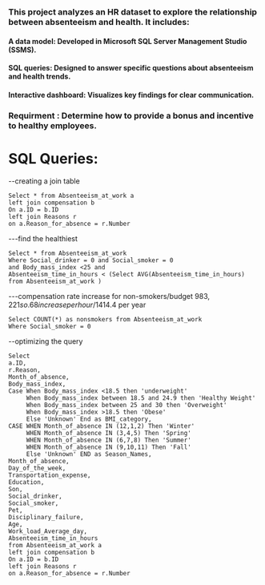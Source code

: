 ### This project analyzes an HR dataset to explore the relationship between absenteeism and health. It includes:

#### A data model: Developed in Microsoft SQL Server Management Studio (SSMS).
#### SQL queries: Designed to answer specific questions about absenteeism and health trends.
#### Interactive dashboard: Visualizes key findings for clear communication.
### Requirment : Determine how to provide a bonus and incentive to healthy employees.

# SQL Queries:
   --creating a join table
```
Select * from Absenteeism_at_work a
left join compensation b
On a.ID = b.ID
left join Reasons r
on a.Reason_for_absence = r.Number
```

---find the healthiest
```
Select * from Absenteeism_at_work 
Where Social_drinker = 0 and Social_smoker = 0 
and Body_mass_index <25 and 
Absenteeism_time_in_hours < (Select AVG(Absenteeism_time_in_hours) from Absenteeism_at_work )
```
---compensation rate increase for non-smokers/budget $983,221 so .68 increase per hour/$1414.4 per year
```
Select COUNT(*) as nonsmokers from Absenteeism_at_work
Where Social_smoker = 0
```

--optimizing the query
```
Select
a.ID,
r.Reason,
Month_of_absence,
Body_mass_index,
Case When Body_mass_index <18.5 then 'underweight'
     When Body_mass_index between 18.5 and 24.9 then 'Healthy Weight'
	 When Body_mass_index between 25 and 30 then 'Overweight'
	 When Body_mass_index >18.5 then 'Obese'
	 Else 'Unknown' End as BMI_category,
CASE WHEN Month_of_absence IN (12,1,2) Then 'Winter'
     WHEN Month_of_absence IN (3,4,5) Then 'Spring'
	 WHEN Month_of_absence IN (6,7,8) Then 'Summer'
	 WHEN Month_of_absence IN (9,10,11) Then 'Fall'
	 Else 'Unknown' END as Season_Names,
Month_of_absence,
Day_of_the_week,
Transportation_expense,
Education,
Son,
Social_drinker,
Social_smoker,
Pet,
Disciplinary_failure,
Age,
Work_load_Average_day,
Absenteeism_time_in_hours
from Absenteeism_at_work a
left join compensation b
On a.ID = b.ID
left join Reasons r
on a.Reason_for_absence = r.Number
```
